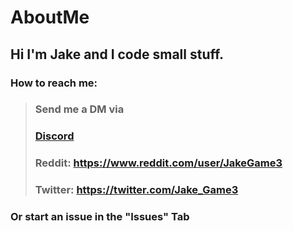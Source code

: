 # AboutMe
## Hi I'm Jake and I code small stuff.

### How to reach me: <br>
> ### **Send me a DM via** <br>
> ### **[Discord](https://discordapp.com/users/601715164835741696)** <br>
> ### Reddit: **https://www.reddit.com/user/JakeGame3** <br>
> ### Twitter: **https://twitter.com/Jake_Game3**
### Or start an issue in the "Issues" Tab
